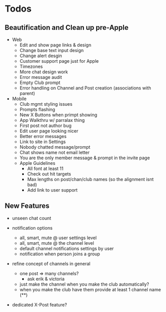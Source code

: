 # Todos

## Beautification and Clean up pre-Apple
  - Web
    - Edit and show page links & design
    - Change base text input design
    - Change alert desgin
    - Customer support page just for Apple
    - Timezones
    - More chat design work
    - Error message audit
    - Empty Club prompt
    - Error handling on Channel and Post creation
      (associations with parent)
  - Mobile
    - Club mgmt styling issues
    - Prompts flashing
    - New X Buttons when primpt showing
    - App Walkthru w/ parralax thing
    - First post not author bug
    - Edit user page looking nicer
    - Better error messages
    - Link to site in Settings
    - Nobody chatted message/prompt
    - Chat shows name not email letter
    - You are the only member message
      & prompt in the invite page
    - Apple Guidelines
      - All font at least 11
      - Check out hit targets
      - Max lengths on post/chan/club
        names (so the alignment isnt bad)
      - Add link to user support

## New Features
  - unseen chat count
  - notification options
    - all, smart, mute @ user settings level
    - all, smart, mute @ the channel level
    - default channel notifications settings by user
    - notification when person joins a group

  - refine concept of channels in general
    - one post => many channels?
      - ask erik & victoria
    - just make the channel when you make the club automatically?
    - when you make the club have them provide at least 1 channel name (**)

  - dedicated X-Post feature?
